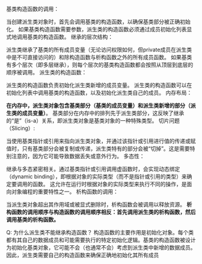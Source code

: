 基类构造函数的调用：

当创建派生类对象时，首先会调用基类的构造函数，以确保基类部分被正确初始化。
如果基类构造函数需要参数，派生类的构造函数必须通过成员初始化列表显式地调用基类的构造函数。
继承的层次结构：

派生类继承了基类的所有成员变量（无论访问权限如何，但private成员在派生类中是不可直接访问的）和除构造函数与析构函数之外的所有成员函数。
如果基类有多个层次（即多层继承），则每个层次的基类构造函数都会按照从顶层到底层的顺序被调用。
派生类的构造函数：

派生类的构造函数负责初始化派生类新增的成员变量。
派生类的构造函数可以在初始化列表中调用基类的构造函数，以及初始化派生类自己的成员。
内存布局：

**在内存中，派生类对象包含基类部分（基类的成员变量）和派生类新增的部分（派生类的成员变量）**。
基类部分在内存中的排列先于派生类部分，这反映了继承的“是”（is-a）关系，即派生类对象是基类对象的一种特殊类型。
切片问题（Slicing）:

当使用基类指针或引用来指向派生类对象，并通过该指针或引用进行值的传递或赋值时，只有基类部分会被复制或传递，派生类特有的部分会被“切掉”。这是需要特别注意的，因为它可能导致数据丢失或意外行为。
多态性：

继承与多态紧密相关。通过基类指针或引用调用虚函数时，会实现动态绑定（dynamic binding），即根据对象的实际类型（而不是指针或引用的类型）来确定要调用的函数。
这允许在运行时根据对象的实际类型来执行不同的操作，是面向对象编程的重要特性之一。
析构函数的调用：

当派生类对象超出其作用域或被显式删除时，析构函数会被调用以释放资源。
**析构函数的调用顺序与构造函数的调用顺序相反：首先调用派生类的析构函数，然后调用基类的析构函数。**


Q: 为什么派生类不能继承构造函数？
构造函数的主要作用是初始化对象。每个类都有其自己的数据成员和可能需要执行的特定初始化逻辑。基类的构造函数被设计为初始化基类对象，它可能不会（也通常不会）考虑到派生类中新增的数据成员。因此，派生类需要自己的构造函数来确保正确地初始化其所有成员
